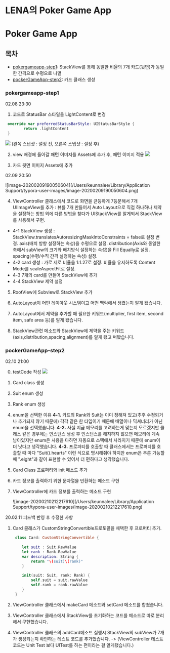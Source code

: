 # LENA의 Poker Game App

# Poker Game App 

## 목차

- [pokergameapp-step1](#pokergameapp-step1): StackView를 통해 동일한 비율의 7개 카드(뒷면)가 동일한 간격으로 수평으로 나열 
- [pockerGameApp-step2](#pockerGameApp-step2): 카드 클래스 생성


### pokergameapp-step1
02.08 23:30


1. 코드로 StatusBar 스타일을 LightContent로 변경

  ```swift
   override var preferredStatusBarStyle: UIStatusBarStyle {
          return .lightContent
   }
  ```

  ![](https://i.imgur.com/nP2o4mY.png)
  (왼쪽 스냅샷 : 설정 전, 오른쪽 스냅샷 : 설정 후)

2. view 배경에 들어갈 패턴 이미지를 Assets에 추가 후, 패턴 이미지 적용
![](https://i.imgur.com/hwgvBE0.png)

3. 카드 뒷면 이미지 Assets에 추가

02.09 20:50

![image-20200209190050604](/Users/keunnalee/Library/Application Support/typora-user-images/image-20200209190050604.png)

4. ViewController 클래스에서 코드로 화면을 균등하게 7등분해서 7개 UIImageView를 추가
   : 뷰를 7개 만들어서 Auto Layout으로 직접 하나하나 제약을 설정하는 방법 외에 다른 방법을 찾다가 UIStackView를 알게되서 StackView를 사용해서 구현.
- 4-1 StackView 생성
  : StackView.translatesAutoresizingMaskIntoConstraints = false로 설정 변경.
  axis(배치 방향 설정하는 속성)을 수평으로 설정.
  distribution(Axis와 동일한 축에서 subView의 크기와 배치방식 설정하는 속성)을 Fill Equally로 설정.
  spacing(수평/수직 간격 설정하는 속성) 설정.
- 4-2 card 생성 
: 가로 세로 비율을 1:1.27로 설정.
  비율을 유지하도록 Content Mode를 scaleAspectFit로 설정.
- 4-3 7개의 card를 만들어 StackView에 추가 
- 4-4 StackView 제약 설정

5. RootView에 Subview로 StackView 추가 

1. AutoLayout이 어떤 레이아웃 시스템이고 어떤 맥락에서 생겼는지 알게 됐습니다.

2. AutoLayout에서 제약을 추가할 때 필요한 키워드(multiplier, first item, second item, safe area 등)를 알게 됐습니다.

3. StackView관련 메소드와 StackView에 제약을 주는 키워드(axis,distribution,spacing,alignment)를 알게 됐고 써봤습니다.

### pockerGameApp-step2
02.10 21:00

0. testCode 작성
![](https://i.imgur.com/E5x9EX6.png)

1. Card class 생성

2. Suit enum 생성

3. Rank enum 생성

4. enum을 선택한 이유
**4-1.** 카드의 Rank와 Suit는 이미 정해져 있고(추후 수정되거나 추가되지 않기 때문에) 각각 같은 한 타입이기 때문에 배열이나 딕셔너리가 아닌 enum을 선택했습니다.
**4-2.** 사실 지금 메모리를 고려하는게 맞는지 모르겠지만 클래스 같은 경우에는 인스턴스 생성 후 인스턴스를 해지하지 않으면 메모리에 계속 남아있지만 enum은 사용을 다하면 자동으로 스택에서 사라지기 때문에 enum이 더 낫다고 생각했습니다.
**4-3.** 프로퍼티를 호출할 때 클래스에서는 프로퍼티를 호출할 때 마다 "Suit().hearts" 이런 식으로 명시해줘야 하지만 enum은 추론 가능할 때 ".eight"과 같이 표현할 수 있어서 더 편하다고 생각했습니다.

5. Card Class 프로퍼티와 init 메소드 추가 

6. 카드 정보를 출력하기 위한 문자열을 반환하는 메소드 구현

7. ViewController에 카드 정보를 출력하는 메소드 구현

   ![image-20200210212217610](/Users/keunnalee/Library/Application Support/typora-user-images/image-20200210212217610.png)

20.02.11 피드백 반영 후 수정한 사항

1. Card 클래스가 CustomStringConvertible프로토콜을 채택한 후 프로퍼티 추가.

   ```swift
    class Card: CustomStringConvertible {
       
       let suit : Suit.RawValue
       let rank : Rank.RawValue
       var description: String {
           return "\(suit)\(rank)"
       }
       
       init(suit: Suit, rank: Rank) {
           self.suit = suit.rawValue
           self.rank = rank.rawValue
       }
    }
   ```

   

2. ViewController 클래스에서 makeCard 메소드와 setCard 메소드를 합쳤습니다.

3. ViewController 클래스에서 StackView를 초기화하는 코드를 메소드로 따로 분리해서 구현했습니다.

4. ViewController 클래스의 addCard메소드 실행시 StackView의 subView가 7개가 생성되는지 확인하는 테스트 코드를 추가했습니다. -> (ViewController 테스트 코드는 Unit Test 보다 UITest를 하는 편이라는 걸 알게됐습니다.)